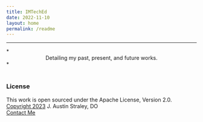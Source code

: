 ```yaml
---
title: IMTechEd
date: 2022-11-10
layout: home
permalink: /readme
---
```


<hr>
*<center>Detailing my past, present, and future works.</center>*
<br>
<br>

### License
This work is open sourced under the Apache License, Version 2.0. <br>
[Copyright 2023][1] J. Austin Straley, DO <br>
[Contact Me](mailto:imteched@gmail.com)<br>

[1]: /pages/disclaimer/

